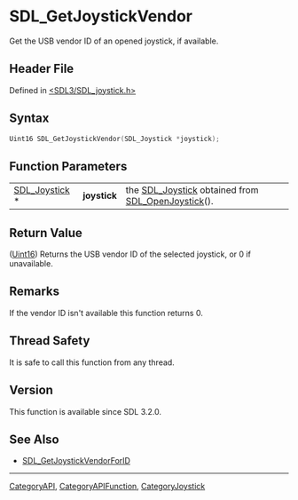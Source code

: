 # SDL_GetJoystickVendor

Get the USB vendor ID of an opened joystick, if available.

## Header File

Defined in [<SDL3/SDL_joystick.h>](https://github.com/libsdl-org/SDL/blob/main/include/SDL3/SDL_joystick.h)

## Syntax

```c
Uint16 SDL_GetJoystickVendor(SDL_Joystick *joystick);
```

## Function Parameters

|                                |              |                                                                                        |
| ------------------------------ | ------------ | -------------------------------------------------------------------------------------- |
| [SDL_Joystick](SDL_Joystick) * | **joystick** | the [SDL_Joystick](SDL_Joystick) obtained from [SDL_OpenJoystick](SDL_OpenJoystick)(). |

## Return Value

([Uint16](Uint16)) Returns the USB vendor ID of the selected joystick, or 0
if unavailable.

## Remarks

If the vendor ID isn't available this function returns 0.

## Thread Safety

It is safe to call this function from any thread.

## Version

This function is available since SDL 3.2.0.

## See Also

- [SDL_GetJoystickVendorForID](SDL_GetJoystickVendorForID)

----
[CategoryAPI](CategoryAPI), [CategoryAPIFunction](CategoryAPIFunction), [CategoryJoystick](CategoryJoystick)

